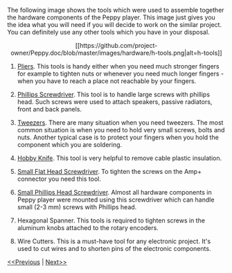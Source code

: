 The following image shows the tools which were used to assemble together the hardware components of the Peppy player. This image just gives you the idea what you will need if you will decide to work on the similar project. You can definitely use any other tools which you have in your disposal.
<p align="center">
[[https://github.com/project-owner/Peppy.doc/blob/master/images/hardware/h-tools.png|alt=h-tools]]
</p>

1. [Pliers](http://www.amazon.com/gp/product/B007HGNRQ4). This tools is handy either when you need much stronger fingers for example to tighten nuts or whenever you need much longer fingers - when you have to reach a place not reachable by your fingers.

2. [Phillips Screwdriver](http://www.amazon.com/gp/product/B000XDNSQ2). This tool is to handle large screws with phillips head. Such screws were used to attach speakers, passive radiators, front and back panels.

3. [Tweezers](http://www.amazon.com/Woodstock-D3288-Tweezer-Set-6-Piece/dp/B001N1FR3A). There are many situation when you need tweezers. The most common situation is when you need to hold very small screws, bolts and nuts. Another typical case is to protect your fingers when you hold the component which you are soldering.

4. [Hobby Knife](http://www.amazon.com/Xacto-X5282-Basic-Knife-Set/dp/B00004Z2UB). This tool is very helpful to remove cable plastic insulation.

5. [Small Flat Head Screwdriver](http://www.amazon.com/Stanley-66-039-Jewelers-Precision-Screwdriver/dp/B00002X29G). To tighten the screws on the Amp+ connector you need this tool.

6. [Small Phillips Head Screwdriver](http://www.amazon.com/Stanley-66-039-Jewelers-Precision-Screwdriver/dp/B00002X29G). Almost all hardware components in Peppy player were mounted using this screwdriver which can handle small (2-3 mm) screws with Phillips head.

7. Hexagonal Spanner. This tools is required to tighten screws in the aluminum knobs attached to the rotary encoders.

8. Wire Cutters. This is a must-have tool for any electronic project. It's used to cut wires and to shorten pins of the electronic components.

[<<Previous](https://github.com/project-owner/Peppy.doc/wiki/Networking) | [Next>>](https://github.com/project-owner/Peppy.doc/wiki/Assembling)